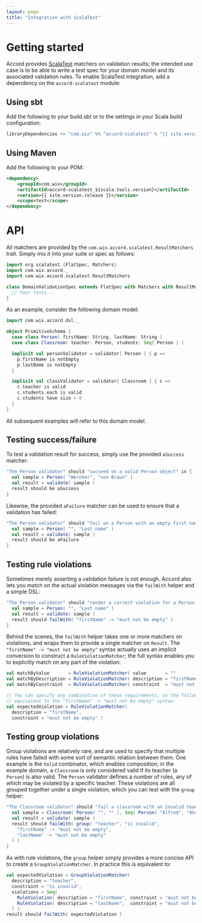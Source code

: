 ```yaml
---
layout: page
title: "Integration with ScalaTest"
---
```


# Getting started

Accord provides [ScalaTest](http://www.scalatest.org/) matchers on validation results; the intended use case is to be able to write a test spec for your domain model and its associated validation rules. To enable ScalaTest integration, add a dependency on the `accord-scalatest` module:

## Using sbt

Add the following to your build.sbt or to the settings in your Scala build configuration:

```scala
libraryDependencies += "com.wix" %% "accord-scalatest" % "{{ site.version.release }}" % "test"
```

## Using Maven

Add the following to your POM:

```xml
<dependency>
    <groupId>com.wix</groupId>
    <artifactId>accord-scalatest_${scala.tools.version}</artifactId>
    <version>{{ site.version.release }}</version>
    <scope>test</scope>
</dependency>
```

# API

All matchers are provided by the `com.wix.accord.scalatest.ResultMatchers` trait. Simply mix it into your suite or spec as follows:

```scala
import org.scalatest.{FlatSpec, Matchers}
import com.wix.accord._
import com.wix.accord.scalatest.ResultMatchers

class DomainValidationSpec extends FlatSpec with Matchers with ResultMatchers {
  // Your tests...
}
```

As an example, consider the following domain model:

```scala
import com.wix.accord.dsl._

object PrimitiveSchema {
  case class Person( firstName: String, lastName: String )
  case class Classroom( teacher: Person, students: Seq[ Person ] )

  implicit val personValidator = validator[ Person ] { p =>
    p.firstName is notEmpty
    p.lastName is notEmpty
  }

  implicit val classValidator = validator[ Classroom ] { c =>
    c.teacher is valid
    c.students.each is valid
    c.students have size > 0
  }
}
```

All subsequent examples will refer to this domain model.

## Testing success/failure

To test a validation result for success, simply use the provided `aSuccess` matcher:

```scala
"The Person validator" should "succeed on a valid Person object" in {
  val sample = Person( "Wernher", "von Braun" )
  val result = validate( sample )
  result should be aSuccess
}
```

Likewise, the provided `aFailure` matcher can be used to ensure that a validation has failed:

```scala
"The Person validator" should "fail on a Person with an empty first name" in {
  val sample = Person( "", "Last name" )
  val result = validate( sample )
  result should be aFailure
}
```

## Testing rule violations

Sometimes merely asserting a validation failure is not enough. Accord also lets you match on the actual violation messages via the `failWith` helper and a simple DSL:

```scala
"The Person validator" should "render a correct violation for a Person with an empty first name" {
  val sample = Person( "", "Last name" )
  val result = validate( sample )
  result should failWith( "firstName" -> "must not be empty" )
}
```

Behind the scenes, the `failWith` helper takes one or more matchers on violations, and wraps them to provide a single matcher on `Result`. The `"firstName" -> "must not be empty"` syntax actually uses an implicit conversion to construct a `RuleViolationMatcher`; the full syntax enables you to explicitly match on any part of the violation:

```scala
val matchByValue       = RuleViolationMatcher( value       = ""                  )
val matchByDescription = RuleViolationMatcher( description = "firstName"         )
val matchByConstraint  = RuleViolationMatcher( constraint  = "must not be empty" )

// You can specify any combination of these requirements, so the following is
// equivalent to the "firstName" -> "must not be empty" syntax:
val expectedViolation = RuleViolationMatcher(
  description = "firstName",
  constraint = "must not be empty" )
```

## Testing group violations

Group violations are relatively rare, and are used to specify that multiple rules have failed with some sort of semantic relation between them. One example is the `Valid` combinator, which enables composition; in the example domain, a `Classroom` is only considered valid if its teacher (a `Person`) is also valid. The `Person` validator defines a number of rules, any of which may be violated by a specific teacher. These violations are all grouped together under a single violation, which you can test with the `group` helper:

```scala
"The Classroom validator" should "fail a classroom with an invalid teacher" in {
  val sample = Classroom( Person( "", "" ), Seq( Person( "Alfred", "Aho" ) ) )
  val result = validate( sample )
  result should failWith( group( "teacher", "is invalid",
    "firstName" -> "must not be empty",
    "lastName" -> "must not be empty"
  ) )
}
```

As with rule violations, the `group` helper simply provides a more concise API to create a `GroupViolationMatcher`. In practice this is equivalent to:

```scala
val expectedViolation = GroupViolationMatcher(
  description = "teacher",
  constraint = "is invalid",
  violations = Seq(
    RuleViolation( description = "firstName", constraint = "must not be empty" ),
    RuleViolation( description = "lastName",  constraint = "must not be empty" ),
  ) )
result should failWith( expectedViolation )
```




